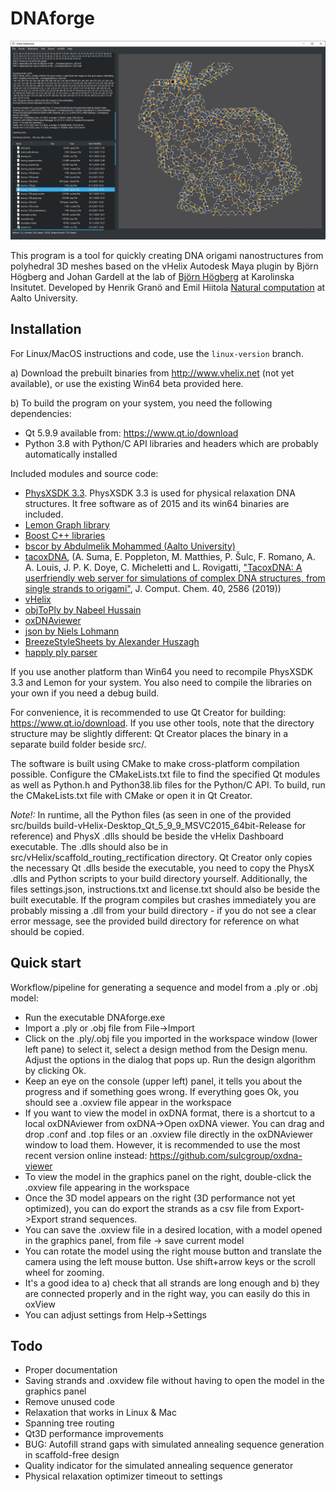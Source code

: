 # DNAforge

![Dashboard view](doc/dashboard.jpg)

This program is a tool for quickly creating DNA origami nanostructures from polyhedral 3D meshes based on the vHelix Autodesk Maya plugin by Björn Högberg and Johan Gardell at the lab of [Björn Högberg](http://www.hogberglab.net/) at Karolinska Insitutet.
Developed by Henrik Granö and Emil Hiitola [Natural computation](https://research.cs.aalto.fi/nc/) at Aalto University.

## Installation

For Linux/MacOS instructions and code, use the `linux-version` branch.

a) Download the prebuilt binaries from http://www.vhelix.net (not yet available), or use the existing Win64 beta provided here.

b) To build the program on your system, you need the following dependencies:

- Qt 5.9.9 available from: https://www.qt.io/download
- Python 3.8 with Python/C API libraries and headers which are probably automatically installed

Included modules and source code:
- [PhysXSDK 3.3](https://github.com/yangzhengxing/PhysX-3.3). PhysXSDK 3.3 is used for physical relaxation DNA structures. It free software as of 2015 and its win64 binaries are included.
- [Lemon Graph library](https://lemon.cs.elte.hu/trac/lemon)
- [Boost C++ libraries](https://www.boost.org/)
- [bscor by Abdulmelik Mohammed (Aalto University)](https://github.com/mohamma1/bscor)
- [tacoxDNA](https://github.com/lorenzo-rovigatti/tacoxDNA),  (A. Suma, E. Poppleton, M. Matthies, P. Šulc, F. Romano, A. A. Louis, J. P. K. Doye, C. Micheletti and L. Rovigatti, ["TacoxDNA: A userfriendly web server for simulations of complex DNA structures, from single strands to origami"](https://doi.org/10.1002/jcc.26029), J. Comput. Chem. 40, 2586 (2019))
- [vHelix](http://www.vhelix.net)
- [objToPly by Nabeel Hussain](https://github.com/nabeel3133/file-converter-.obj-to-.ply)
- [oxDNAviewer](https://github.com/sulcgroup/oxdna-viewer)
- [json by Niels Lohmann](https://github.com/nlohmann/json)
- [BreezeStyleSheets by Alexander Huszagh](https://github.com/Alexhuszagh/BreezeStyleSheets)
- [happly ply parser](https://github.com/nmwsharp/happly)

If you use another platform than Win64 you need to recompile PhysXSDK 3.3 and Lemon for your system. You also need to compile the libraries on your own if you need a debug build.

For convenience, it is recommended to use Qt Creator for building: https://www.qt.io/download. If you use other tools, note that the directory structure may be slightly different: Qt Creator places the binary in a separate build folder beside src/.

The software is built using CMake to make cross-platform compilation possible. Configure the CMakeLists.txt file to find the specified Qt modules as well as Python.h and Python38.lib files for the Python/C API. To build, run the CMakeLists.txt file with CMake or open it in Qt Creator.

*Note!:* In runtime, all the Python files (as seen in one of the provided src/builds build-vHelix-Desktop_Qt_5_9_9_MSVC2015_64bit-Release for reference) and PhysX .dlls should be beside the vHelix Dashboard executable. The .dlls should also be in src/vHelix/scaffold_routing_rectification directory. 
Qt Creator only copies the necessary Qt .dlls beside the executable, you need to copy the PhysX .dlls and Python scripts to your build directory yourself. Additionally, the files settings.json, instructions.txt and license.txt should also be beside the built executable. If the program compiles but crashes immediately you are probably missing a .dll from your build directory - if you do not see
 a clear error message, see the provided build directory for reference on what should be copied.

## Quick start

Workflow/pipeline for generating a sequence and model from a .ply or .obj model:

- Run the executable DNAforge.exe
- Import a .ply or .obj file from File->Import
- Click on the .ply/.obj file you imported in the workspace window (lower left pane) to select it, select a design method from the Design menu. Adjust the options in the dialog that pops up. Run the design algorithm by clicking Ok.
- Keep an eye on the console (upper left) panel, it tells you about the progress and if something goes wrong. If everything goes Ok, you should see a .oxview file appear in the workspace
- If you want to view the model in oxDNA format, there is a shortcut to a local oxDNAviewer from oxDNA->Open oxDNA viewer. You can drag and drop .conf and .top files or an .oxview file directly in the oxDNAviewer window to load them. However, it is recommended to use the most recent version online instead: https://github.com/sulcgroup/oxdna-viewer
- To view the model in the graphics panel on the right, double-click the .oxview file appearing in the workspace
- Once the 3D model appears on the right (3D performance not yet optimized), you can do export the strands as a csv file from Export->Export strand sequences.
- You can save the .oxview file in a desired location, with a model opened in the graphics panel, from file -> save current model
- You can rotate the model using the right mouse button and translate the camera using the left mouse button. Use shift+arrow keys or the scroll wheel for zooming.
- It's a good idea to a) check that all strands are long enough and b) they are connected properly and in the right way, you can easily do this in oxView
- You can adjust settings from Help->Settings

## Todo

- Proper documentation
- Saving strands and .oxvidew file without having to open the model in the graphics panel
- Remove unused code
- Relaxation that works in Linux & Mac
- Spanning tree routing
- Qt3D performance improvements
- BUG: Autofill strand gaps with simulated annealing sequence generation in scaffold-free design
- Quality indicator for the simulated annealing sequence generator
- Physical relaxation optimizer timeout to settings